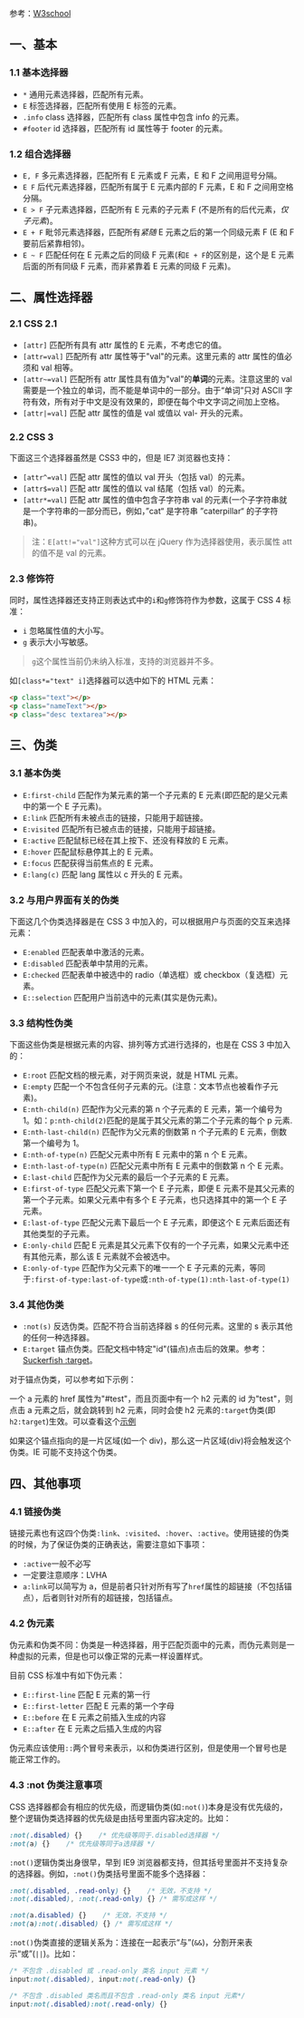 参考：[W3school](http://www.w3school.com.cn/cssref/css_selectors.asp)

## 一、基本

### 1.1 基本选择器

* `*` 通用元素选择器，匹配所有元素。
* `E` 标签选择器，匹配所有使用 E 标签的元素。
* `.info` class 选择器，匹配所有 class 属性中包含 info 的元素。
* `#footer` id 选择器，匹配所有 id 属性等于 footer 的元素。

### 1.2 组合选择器

* `E, F` 多元素选择器，匹配所有 E 元素或 F 元素，E 和 F 之间用逗号分隔。
* `E F` 后代元素选择器，匹配所有属于 E 元素内部的 F 元素，E 和 F 之间用空格分隔。
* `E > F` 子元素选择器，匹配所有 E 元素的子元素 F (不是所有的后代元素，*仅子元素*)。
* `E + F` 毗邻元素选择器，匹配所有*紧随* E 元素之后的第一个同级元素 F (E 和 F 要前后紧靠相邻)。
* `E ~ F` 匹配任何在 E 元素之后的同级 F 元素(和`E + F`的区别是，这个是 E 元素后面的所有同级 F 元素，而非紧靠着 E 元素的同级 F 元素)。

## 二、属性选择器

### 2.1 CSS 2.1

* `[attr]` 匹配所有具有 attr 属性的 E 元素，不考虑它的值。
* `[attr=val]` 匹配所有 attr 属性等于"val"的元素。这里元素的 attr 属性的值必须和 val 相等。
* `[attr~=val]` 匹配所有 attr 属性具有值为"val"的**单词**的元素。注意这里的 val 需要是一个独立的单词，而不能是单词中的一部分。由于“单词”只对 ASCII 字符有效，所有对于中文是没有效果的，即便在每个中文字词之间加上空格。
* `[attr|=val]` 匹配 attr 属性的值是 val 或值以 val- 开头的元素。

### 2.2 CSS 3

下面这三个选择器虽然是 CSS3 中的，但是 IE7 浏览器也支持：

* `[attr^=val]` 匹配 attr 属性的值以 val 开头（包括 val）的元素。
* `[attr$=val]` 匹配 attr 属性的值以 val 结尾（包括 val）的元素。
* `[attr*=val]` 匹配 attr 属性的值中包含子字符串 val 的元素(一个子字符串就是一个字符串的一部分而已，例如，”cat“ 是字符串 ”caterpillar“ 的子字符串)。

> 注：`E[att!="val"]`这种方式可以在 jQuery 作为选择器使用，表示属性 att 的值不是 val 的元素。

### 2.3 修饰符

同时，属性选择器还支持正则表达式中的`i`和`g`修饰符作为参数，这属于 CSS 4 标准：

* `i` 忽略属性值的大小写。
* `g` 表示大小写敏感。

> `g`这个属性当前仍未纳入标准，支持的浏览器并不多。

如`[class*="text" i]`选择器可以选中如下的 HTML 元素：

```html
<p class="text"></p>
<p class="nameText"></p>
<p class="desc textarea"></p>
```

## 三、伪类

### 3.1 基本伪类

* `E:first-child` 匹配作为某元素的第一个子元素的 E 元素(即匹配的是父元素中的第一个 E 子元素)。
* `E:link` 匹配所有未被点击的链接，只能用于超链接。
* `E:visited` 匹配所有已被点击的链接，只能用于超链接。
* `E:active` 匹配鼠标已经在其上按下、还没有释放的 E 元素。
* `E:hover` 匹配鼠标悬停其上的 E 元素。
* `E:focus` 匹配获得当前焦点的 E 元素。
* `E:lang(c)` 匹配 lang 属性以 c 开头的 E 元素。

### 3.2 与用户界面有关的伪类

下面这几个伪类选择器是在 CSS 3 中加入的，可以根据用户与页面的交互来选择元素：

* `E:enabled` 匹配表单中激活的元素。
* `E:disabled` 匹配表单中禁用的元素。
* `E:checked` 匹配表单中被选中的 radio（单选框）或 checkbox（复选框）元素。
* `E::selection` 匹配用户当前选中的元素(其实是伪元素)。

### 3.3 结构性伪类

下面这些伪类是根据元素的内容、排列等方式进行选择的，也是在 CSS 3 中加入的：

* `E:root` 匹配文档的根元素，对于网页来说，就是 HTML 元素。
* `E:empty` 匹配一个不包含任何子元素的元。(注意：文本节点也被看作子元素)。
* `E:nth-child(n)` 匹配作为父元素的第 n 个子元素的 E 元素，第一个编号为 1。如：`p:nth-child(2)`匹配的是属于其父元素的第二个子元素的每个 p 元素.
* `E:nth-last-child(n)` 匹配作为父元素的倒数第 n 个子元素的 E 元素，倒数第一个编号为 1。
* `E:nth-of-type(n)` 匹配父元素中所有 E 元素中的第 n 个 E 元素。
* `E:nth-last-of-type(n)` 匹配父元素中所有 E 元素中的倒数第 n 个 E 元素。
* `E:last-child` 匹配作为父元素的最后一个子元素的 E 元素。
* `E:first-of-type` 匹配父元素下第一个 E 子元素，即便 E 元素不是其父元素的第一个子元素。如果父元素中有多个 E 子元素，也只选择其中的第一个 E 子元素。
* `E:last-of-type` 匹配父元素下最后一个 E 子元素，即便这个 E 元素后面还有其他类型的子元素。
* `E:only-child` 匹配 E 元素是其父元素下仅有的一个子元素，如果父元素中还有其他元素，那么该 E 元素就不会被选中。
* `E:only-of-type` 匹配作为父元素下的唯一一个 E 子元素的元素，等同于`:first-of-type:last-of-type`或`:nth-of-type(1):nth-last-of-type(1)`

### 3.4 其他伪类

* `:not(s)` 反选伪类。匹配不符合当前选择器 s 的任何元素。这里的 s 表示其他的任何一种选择器。
*  `E:target` 锚点伪类。匹配文档中特定"id"(锚点)点击后的效果。参考：[Suckerfish :target](http://htmldog.com/articles/suckerfish/target/)。

对于锚点伪类，可以参考如下示例：

一个 a 元素的 href 属性为"#test"，而且页面中有一个 h2 元素的 id 为"test"，则点击 a 元素之后，就会跳转到 h2 元素，同时会使 h2 元素的`:target`伪类(即`h2:target`)生效。可以查看这个[示例](http://htmldog.com/articles/suckerfish/target/example/)

如果这个锚点指向的是一片区域(如一个 div)，那么这一片区域(div)将会触发这个伪类。IE 可能不支持这个伪类。

## 四、其他事项

### 4.1 链接伪类

链接元素也有这四个伪类`:link`、`:visited`、`:hover`、`:active`。使用链接的伪类的时候，为了保证伪类的正确表达，需要注意如下事项：

* `:active`一般不必写
* 一定要注意顺序：LVHA
* `a:link`可以简写为 a，但是前者只针对所有写了`href`属性的超链接（不包括锚点），后者则针对所有的超链接，包括锚点。

### 4.2 伪元素

伪元素和伪类不同：伪类是一种选择器，用于匹配页面中的元素，而伪元素则是一种虚拟的元素，但是也可以像正常的元素一样设置样式。

目前 CSS 标准中有如下伪元素：

* `E::first-line` 匹配 E 元素的第一行
* `E::first-letter` 匹配 E 元素的第一个字母
* `E::before` 在 E 元素之前插入生成的内容
* `E::after` 在 E 元素之后插入生成的内容

伪元素应该使用`::`两个冒号来表示，以和伪类进行区别，但是使用一个冒号也是能正常工作的。

### 4.3 :not 伪类注意事项

CSS 选择器都会有相应的优先级，而逻辑伪类(如`:not()`)本身是没有优先级的，整个逻辑伪类选择器的优先级是由括号里面内容决定的。比如：

```css
:not(.disabled) {}    /* 优先级等同于.disabled选择器 */
:not(a) {}    /* 优先级等同于a选择器 */
```

`:not()`逻辑伪类出身很早，早到 IE9 浏览器都支持，但其括号里面并不支持复杂的选择器。例如，`:not()`伪类括号里面不能多个选择器：

```css
:not(.disabled, .read-only) {}    /* 无效，不支持 */
:not(.disabled), :not(.read-only) {} /* 需写成这样 */

:not(a.disabled) {}    /* 无效，不支持 */
:not(a):not(.disabled) {} /* 需写成这样 */
```

`:not()`伪类直接的逻辑关系为：连接在一起表示“与”(`&&`)，分割开来表示“或”(`||`)。比如：

```css
/* 不包含 .disabled 或 .read-only 类名 input 元素 */
input:not(.disabled), input:not(.read-only) {}

/* 不包含 .disabled 类名而且不包含 .read-only 类名 input 元素*/
input:not(.disabled):not(.read-only) {}
```

